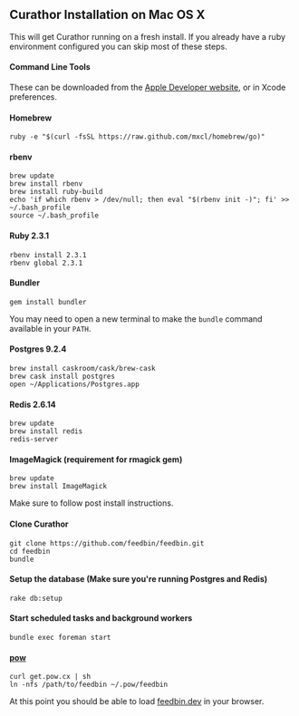 Curathor Installation on Mac OS X
----------------------------------------------

This will get Curathor running on a fresh install. If you already have a ruby environment configured you can skip most of these steps.

#### Command Line Tools

These can be downloaded from the [Apple Developer website](https://developer.apple.com/downloads/index.action), or in Xcode preferences.

#### Homebrew

    ruby -e "$(curl -fsSL https://raw.github.com/mxcl/homebrew/go)"

#### rbenv

    brew update
    brew install rbenv
    brew install ruby-build
    echo 'if which rbenv > /dev/null; then eval "$(rbenv init -)"; fi' >> ~/.bash_profile
    source ~/.bash_profile

#### Ruby 2.3.1

    rbenv install 2.3.1
    rbenv global 2.3.1

#### Bundler

    gem install bundler

You may need to open a new terminal to make the `bundle` command available in your `PATH`.

#### Postgres 9.2.4

    brew install caskroom/cask/brew-cask
    brew cask install postgres
    open ~/Applications/Postgres.app

#### Redis 2.6.14

    brew update
    brew install redis
    redis-server

#### ImageMagick (requirement for rmagick gem)

    brew update
    brew install ImageMagick

Make sure to follow post install instructions.

#### Clone Curathor

    git clone https://github.com/feedbin/feedbin.git
    cd feedbin
    bundle

#### Setup the database (Make sure you're running Postgres and Redis)

    rake db:setup

#### Start scheduled tasks and background workers

    bundle exec foreman start

#### [pow](http://pow.cx)

    curl get.pow.cx | sh
    ln -nfs /path/to/feedbin ~/.pow/feedbin

At this point you should be able to load [feedbin.dev](http://feedbin.dev/) in your browser.
